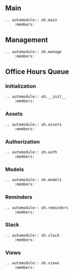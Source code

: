 ```{include} README.md
```

## Main
```{eval-rst}
.. automodule:: oh.main
    :members:
```

## Management
```{eval-rst}
.. automodule:: oh.manage
    :members:
```


## Office Hours Queue

### Initialization
```{eval-rst}
.. automodule:: oh.__init__
    :members:
```

### Assets
```{eval-rst}
.. automodule:: oh.assets
    :members:
```

### Authorization
```{eval-rst}
.. automodule:: oh.auth
    :members:
```

### Models
```{eval-rst}
.. automodule:: oh.models
    :members:
```

### Reminders
```{eval-rst}
.. automodule:: oh.reminders
    :members:
```

### Slack
```{eval-rst}
.. automodule:: oh.slack
    :members:
```

### Views
```{eval-rst}
.. automodule:: oh.views
    :members:
```